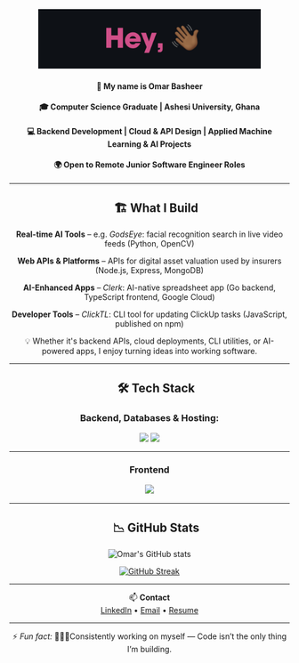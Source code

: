 <div id="user-content-toc" align="center">

<img width=400px src="img/hey.png" />

#### 🙂 My name is **Omar Basheer**
#### 🎓 Computer Science Graduate | Ashesi University, Ghana
#### 💻 Backend Development | Cloud & API Design | Applied Machine Learning & AI Projects
#### 🌍 Open to Remote Junior Software Engineer Roles

---

<!-- 🚀 WHAT I BUILD -->
<div id="user-content-toc">
  <ul style="list-style: none;">
    <summary>
      <h2>🏗️ What I Build</h2>
    </summary>
  </ul>
</div>

**Real-time AI Tools** – e.g. *GodsEye*: facial recognition search in live video feeds (Python, OpenCV)

**Web APIs & Platforms** – APIs for digital asset valuation used by insurers (Node.js, Express, MongoDB)

**AI-Enhanced Apps** – *Clerk*: AI-native spreadsheet app (Go backend, TypeScript frontend, Google Cloud)

**Developer Tools** – *ClickTL*: CLI tool for updating ClickUp tasks (JavaScript, published on npm)

💡 Whether it's backend APIs, cloud deployments, CLI utilities, or AI-powered apps, I enjoy turning ideas into working software.

---

<!-- 🛠 TECH STACK -->
<div id="user-content-toc">
  <ul style="list-style: none;">
    <summary>
      <h2>🛠 Tech Stack</h2>
    </summary>
  </ul>
</div>

### Backend, Databases & Hosting:
<img src="https://skillicons.dev/icons?i=go,python,django,express,tensorflow,pytorch&perline=10" />  
<img src="https://skillicons.dev/icons?i=mongodb,postgres,mysql,firebase,gcp,azure&perline=10" />

---

### Frontend
<img src="https://skillicons.dev/icons?i=react,js,ts,html&perline=10" />

---

<!-- 📊 GITHUB STATS -->
<div id="user-content-toc">
  <ul style="list-style: none;">
    <summary>
      <h2>📉 GitHub Stats</h2>
    </summary>
  </ul>
</div>

<img alt="Omar's GitHub stats" width="406" src="https://github-readme-stats.vercel.app/api?username=omar-basheer&custom_title=Github+Stats&bg_color=0D1117&hide_border=true&show_icons=true&text_color=E0438A&title_color=4141EE&icon_color=00AEFF">

<a href="https://git.io/streak-stats"><img src="https://github-readme-streak-stats.herokuapp.com?user=omar-basheer&background=0D1117&dates=4141EE&currStreakNum=E0438A&currStreakLabel=4141EE&ring=4141EE&sideNums=E0438A&sideLabels=4141EE&fire=E0438A&border=090A1E&stroke=EBEBEB" alt="GitHub Streak" /></a>

---

📫 **Contact**  
[LinkedIn](https://www.linkedin.com/in/o-basheer/) • [Email](mailto:omasheer@gmail.com) • [Resume](YOUR-RESUME-LINK)

---

⚡ *Fun fact:* 🧘🏾‍♂️Consistently working on myself — Code isn’t the only thing I’m building.

</div>